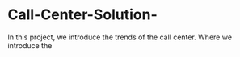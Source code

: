 # Call-Center-Solution-
In this project, we introduce the trends of the call center. Where we introduce the 

